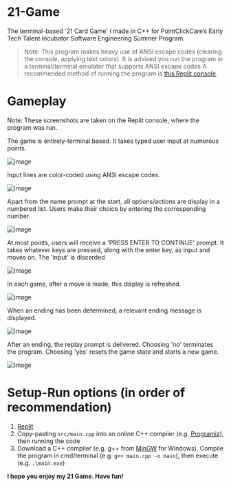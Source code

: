 # 21-Game
The terminal-based '21 Card Game' I made in C++ for PointClickCare’s Early Tech Talent Incubator Software Engineering Summer Program.

> Note: This program makes heavy use of ANSI escape codes (clearing the console, applying text colors). It is advised you run the program in a terminal/terminal emulator that supports ANSI escape codes
> A recommended method of running the program is [this Replit console](https://replit.com/@johnmannul/21-Game?v=1).

# Gameplay
Note: These screenshots are taken on the Replit console, where the program was run.

The game is entirely-terminal based. It takes typed user input at numerous points.

![image](https://github.com/user-attachments/assets/0f6c73df-4e2a-4572-8628-9bb1d48e38b8)

Input lines are color-coded using ANSI escape codes.

![image](https://github.com/user-attachments/assets/31ec0f4b-a22f-484b-89d9-7f5275d384b4)

Apart from the name prompt at the start, all options/actions are display in a numbered list. Users make their choice by entering the corresponding number.

![image](https://github.com/user-attachments/assets/d95d2f10-2eaf-4a55-aba2-d497e0f0211a)

At most points, users will receive a 'PRESS ENTER TO CONTINUE' prompt. It takes whatever keys are pressed, along with the enter key, as input and moves on. The 'input' is discarded

![image](https://github.com/user-attachments/assets/33df49df-7452-4e24-ad8d-282793e048e2)

In each game, after a move is made, this display is refreshed.

![image](https://github.com/user-attachments/assets/cabd3ee6-2ebd-4a1b-a2e0-d3c8511cbd38)

When an ending has been determined, a relevant ending message is displayed.

![image](https://github.com/user-attachments/assets/aed6b228-d2ca-4080-87f8-8b02007a42e3)

After an ending, the replay prompt is delivered. Choosing 'no' terminates the program. Choosing 'yes' resets the game state and starts a new game.

![image](https://github.com/user-attachments/assets/30a007ff-d1ae-4b76-8491-1587620b4dad)


# Setup-Run options (in order of recommendation)
1. [Replit](https://replit.com/@johnmannul/21-Game?v=1)
2. Copy-pasting ```src/main.cpp``` into an online C++ compiler (e.g. [Programiz](https://www.programiz.com/cpp-programming/online-compiler/)), then running the code
3. Download a C++ compiler (e.g. g++ from [MinGW](https://github.com/niXman/mingw-builds-binaries/releases) for Windows). Compile the program in cmd/terminal (e.g. ```g++ main.cpp -o main```), then execute (e.g. ```.\main.exe```)





**I hope you enjoy my 21 Game. Have fun!**
